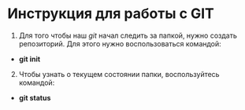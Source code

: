 # Инструкция для работы с GIT

1. Для того чтобы наш *git* начал следить за папкой, нужно создать репозиторий. Для этого нужно воспользоваться командой: 
* **git init**

2. Чтобы узнать о текущем состоянии папки, воспользуйтесь командой:
* **git status**
